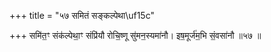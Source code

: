 +++
title = "५७ समितं सङ्कल्पेथा\uf15c"

+++
समि॑त॒ꣳ संक॑ल्पेथा॒ꣳ संप्रि॑यौ रोचि॒ष्णू सु॑मन॒स्यमा॑नौ। इष॒मूर्ज॑म॒भि सं॒वसा॑नौ ॥५७ ॥